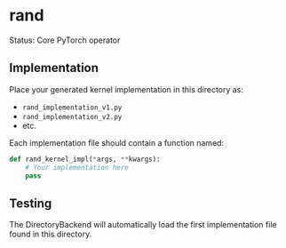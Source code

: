 # rand

Status: Core PyTorch operator

## Implementation

Place your generated kernel implementation in this directory as:
- `rand_implementation_v1.py`
- `rand_implementation_v2.py`
- etc.

Each implementation file should contain a function named:
```python
def rand_kernel_impl(*args, **kwargs):
    # Your implementation here
    pass
```

## Testing

The DirectoryBackend will automatically load the first implementation file found in this directory.
